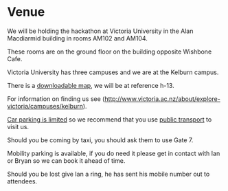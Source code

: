 # Venue

We will be holding the hackathon at Victoria University in the Alan Macdiarmid building in rooms AM102 and AM104. 

These rooms are on the ground floor on the building opposite Wishbone Cafe.

Victoria University has three campuses and we are at the Kelburn campus. 

There is a [downloadable map](http://www.victoria.ac.nz/about/explore-victoria/campuses/kelburn/kelburn-campus-map.pdf), we will
be at reference h-13.

For information on finding us see (http://www.victoria.ac.nz/about/explore-victoria/campuses/kelburn).

[Car parking is limited](http://www.victoria.ac.nz/about/explore-victoria/parking) so we recommend that you use 
[public transport](http://www.victoria.ac.nz/about/explore-victoria/public-transport) to visit us. 

Should you be coming by taxi, you should ask them to use Gate 7. 

Mobility parking is available, if you do need it please get in contact with Ian or Bryan so we can book it ahead of time.

Should you be lost give Ian a ring, he has sent his mobile number out to attendees.
